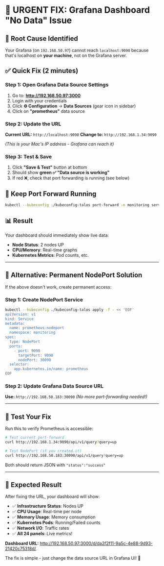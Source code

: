 # 🔧 **URGENT FIX: Grafana Dashboard "No Data" Issue**

## 🎯 **Root Cause Identified**
Your Grafana (on `192.168.50.97`) cannot reach `localhost:9090` because that's localhost on **your machine**, not on the Grafana server.

## ✅ **Quick Fix (2 minutes)**

### **Step 1: Open Grafana Data Source Settings**
1. Go to: **http://192.168.50.97:3000**
2. Login with your credentials 
3. Click **⚙️ Configuration** → **Data Sources** (gear icon in sidebar)
4. Click on **"prometheus"** data source

### **Step 2: Update the URL**
**Current URL:** `http://localhost:9090`
**Change to:** `http://192.168.1.34:9090` 

*(This is your Mac's IP address - Grafana can reach it)*

### **Step 3: Test & Save**
1. Click **"Save & Test"** button at bottom
2. Should show **green ✅ "Data source is working"**
3. If red ❌, check that port forwarding is running (see below)

## 🚀 **Keep Port Forward Running**
```bash
kubectl --kubeconfig ./kubeconfig-talos port-forward -n monitoring service/prometheus 9090:9090
```

## 📊 **Result**
Your dashboard should immediately show live data:
- **Node Status**: 2 nodes UP
- **CPU/Memory**: Real-time graphs  
- **Kubernetes Metrics**: Pod counts, etc.

---

## 🔄 **Alternative: Permanent NodePort Solution**

If the above doesn't work, create permanent access:

### **Step 1: Create NodePort Service**
```bash
kubectl --kubeconfig ./kubeconfig-talos apply -f - << 'EOF'
apiVersion: v1
kind: Service
metadata:
  name: prometheus-nodeport
  namespace: monitoring  
spec:
  type: NodePort
  ports:
    - port: 9090
      targetPort: 9090
      nodePort: 30090
  selector:
    app.kubernetes.io/name: prometheus
EOF
```

### **Step 2: Update Grafana Data Source URL**
**Use:** `http://192.168.50.183:30090`
*(No more port-forwarding needed!)*

---

## 🧪 **Test Your Fix**

Run this to verify Prometheus is accessible:
```bash
# Test current port-forward
curl http://192.168.1.34:9090/api/v1/query?query=up

# Test NodePort (if you created it)  
curl http://192.168.50.183:30090/api/v1/query?query=up
```

Both should return JSON with `"status":"success"`

---

## 🎉 **Expected Result**

After fixing the URL, your dashboard will show:
- ✅ **Infrastructure Status**: Nodes UP
- ✅ **CPU Usage**: Real-time per node
- ✅ **Memory Usage**: Memory consumption 
- ✅ **Kubernetes Pods**: Running/Failed counts
- ✅ **Network I/O**: Traffic rates
- ✅ **All 24 panels**: Live metrics!

**Dashboard URL:** http://192.168.50.97:3000/d/da2f2f11-9a5c-4e88-9d93-21420c75318d/

The fix is simple - just change the data source URL in Grafana UI! 🚀